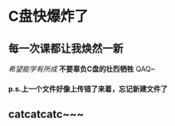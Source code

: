 # C盘快爆炸了
## 每一次课都让我焕然一新
*希望能学有所成*
**不要辜负C盘的壮烈牺牲**
QAQ~
#### p.s.上一个文件好像上传错了来着，忘记新建文件了
## catcatcatc~~~